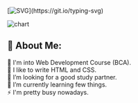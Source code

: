 [![SVG](https://readme-typing-svg.demolab.com?font=JetBrains+Mono&size=45&duration=1500&pause=1000&color=00ffff&width=720&height=100&lines=Welcome+To+My+Profile;I+am+Manish+Arya;Nice+To+Meet+You.)](https://git.io/typing-svg)

<img src="https://ssr-contributions-svg.vercel.app/_/eclipse-manish?chart=3dbar&gap=0.6&scale=2&flatten=2&animation=wave&animation_duration=4&animation_delay=0.06&animation_amplitude=26&animation_frequency=0.1&animation_wave_center=0_3&format=svg&weeks=34&theme=native" alt="chart" />

## 💫 About Me:
🔭 I'm into Web Development Course (BCA). <br> 🙌 I like to write HTML and CSS.<br>🤝 I’m looking for a good study partner.<br>🌱 I’m currently learning few things.<br>⚡ I'm pretty busy nowadays.

<!-- 
# Things i work with.
<div align="center">
<a href="https://www.w3.org/html/" target="_blank" rel="noreferrer"> <img src="https://cdn.jsdelivr.net/gh/offensive-vk/Icons@master/html5/html5-plain-wordmark.svg" alt="html5" width="200" height="200"/> </a>
<a href="https://www.w3schools.com/css/" target="_blank" rel="noreferrer"> <img src="https://cdn.jsdelivr.net/gh/offensive-vk/Icons@master/css3/css3-plain-wordmark.svg" alt="css3" width="200" height="200"/> </a>
<a href="https://www.javascript.com/" target="_blank" rel="noreferrer"> <img src="https://cdn.jsdelivr.net/gh/offensive-vk/Icons@master/javascript/javascript-original.svg" alt="js" width="200" height="200"/> </a> 
</div>


### HTML (index.html):
```html
<!DOCTYPE html>
<html lang="en" dir="ltr">
<head>
    <meta name="author" content="Manish">
    <meta charset="UTF-8">
    <link rel="stylesheet" href="index.css">
    <meta name="viewport" content="width=device-width, initial-scale=1.0">
    <title>Sample Page</title>
</head>
<body>
    <code>I'am Manish</code>
    <script src="index.js"></script>
</body>
</html> 

```

### CSS (index.css):
```css
:root {
  --purple: rgb(123, 31, 162);
  --violet: rgb(103, 58, 183);
  --pink: rgb(244, 143, 177);
}
body {
  background-color: #000;
  display: grid;
  height: 100vh;
  margin: 0px;
  overflow: hidden;
  place-items: center;
}

code {
  color: white;
  font-family: "Rubik", monospace , sans-serif;
  font-size: clamp(2em, 2vw, 4em);
  font-weight: 400;
  margin: 0px;
  padding: 20px;
  text-align: center;
  overflow: hidden;
}
```
-->
